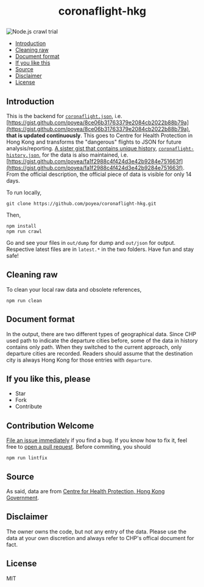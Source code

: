 # <p align="center">coronaflight-hkg

![Node.js crawl trial](https://github.com/poyea/coronaflight-hkg/workflows/Node.js%20crawl%20trial/badge.svg)

  * [Introduction](#introduction)
  * [Cleaning raw](#cleaning-raw)
  * [Document format](#document-format)
  * [If you like this](#if-you-like-this-please)
  * [Source](#source)
  * [Disclaimer](#disclaimer)
  * [License](#license)
  

## Introduction
This is the backend for [`coronaflight.json`](https://gist.github.com/poyea/8ce06b31763379e2084cb2022b88b79a/raw), i.e. [https://gist.github.com/poyea/8ce06b31763379e2084cb2022b88b79a](https://gist.github.com/poyea/8ce06b31763379e2084cb2022b88b79a), **that is updated continuously**. This goes to Centre for Health Protection in Hong Kong and transforms the "dangerous" flights to JSON for future analysis/reporting. [A sister gist that contains unique history](https://gist.github.com/poyea/fa1f2988c4f424d3e42b9284e751663f), [`coronaflight-history.json`](https://gist.github.com/poyea/fa1f2988c4f424d3e42b9284e751663f/raw), for the data is also maintained, i.e. [https://gist.github.com/poyea/fa1f2988c4f424d3e42b9284e751663f](https://gist.github.com/poyea/fa1f2988c4f424d3e42b9284e751663f). From the official description, the official piece of data is visible for only 14 days.

To run locally,

```
git clone https://github.com/poyea/coronaflight-hkg.git
```

Then,

```
npm install
npm run crawl
```

Go and see your files in `out/dump` for dump and `out/json` for output. Respective latest files are in `latest.*` in the two folders. Have fun and stay safe!

## Cleaning raw

To clean your local raw data and obsolete references,

```
npm run clean
```

## Document format

In the output, there are two different types of geographical data. Since CHP used path to indicate the departure cities before, some of the data in history contains only path. When they switched to the current approach, only departure cities are recorded. Readers should assume that the destination city is always Hong Kong for those entries with `departure`.

## If you like this, please

-   Star
-   Fork
-   Contribute

## Contribution Welcome

[File an issue immediately](https://github.com/poyea/coronaflight-hkg/issues) if you find a bug. If you know how to fix it, feel free to [open a pull request](https://github.com/poyea/coronaflight-hkg/pulls). Before commiting, you should

```
npm run lintfix
```

## Source

As said, data are from [Centre for Health Protection, Hong Kong Government](https://www.chp.gov.hk/files/pdf/flights_trains_en.pdf).

## Disclaimer

The owner owns the code, but not any entry of the data. Please use the data at your own discretion and always refer to CHP's offical document for fact.

## License

MIT
